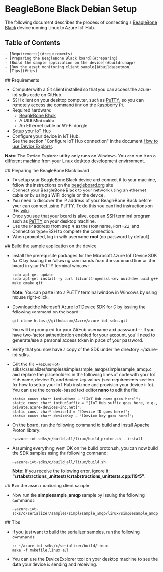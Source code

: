 # BeagleBone Black Debian Setup

The following document describes the process of connecting a [BeagleBone Black](http://beagleboard.org/black) device running Linux to Azure IoT Hub.

## Table of Contents
	- [Requirements](#requirements)
	- [Preparing the BeagleBone Black board](#preparing)
	- [Build the sample application on the device](#buildrunapp)
	- [Run the asset monitoring client sample](#buildassetmon)
	- [Tips](#tips)

<a name="requirements"/>
## Requirements

  - Computer with a Git client installed so that you can access the azure-iot-sdks code on GitHub.
  - SSH client on your desktop computer, such as [PuTTY](http://www.putty.org/), so you can remotely access the command line on the Raspberry Pi.
  - Required hardware:
	  - [BeagleBone Black](http://beagleboard.org/black)
	  - A USB Mini cable
	  - An Ethernet cable or Wi-Fi dongle
  - [Setup your IoT Hub][setup-iothub]
  - Configure your device in IoT Hub. <br/>See the section "Configure IoT Hub connection" in the document [How to use Device Explorer][device-explorer].

**Note:** The Device Explorer utility only runs on Windows. You can run it on a different machine from your Linux desktop development environment.

<a name="preparing"/>
## Preparing the BeagleBone Black board

- To setup your BeagleBone Black device and connect it to your machine, follow the instructions on the [beagleboard.org](http://beagleboard.org/getting-started) site
- Connect your BeagleBone Black to your network using an ethernet cable or by using a WiFi dongle on the device.
- You need to discover the IP address of your BeagleBone Black before your can connect using PuTTY. To do this you can find instructions on this [wiki](http://elinux.org/Beagleboard:Terminal_Shells). 
- Once you see that your board is alive, open an SSH terminal program such as [PuTTY](http://www.putty.org/) on your desktop machine.
- Use the IP address from step 4 as the Host name, Port=22, and Connection type=SSH to complete the connection.
- When prompted, log in with username **root** (no password by default).

<a name="buildrunapp"/>
## Build the sample application on the device

- Install the prerequisite packages for the Microsoft Azure IoT Device SDK for C by issuing the following commands from the command line on the board in your PuTTY terminal window:

  ```
  sudo apt-get update
  sudo apt-get install -y curl libcurl4-openssl-dev uuid-dev uuid g++ make cmake git
  ```

  **Note:** You can paste into a PuTTY terminal window in Windows by using mouse right-click.

- Download the Microsoft Azure IoT Device SDK for C by issuing the following command on the board:

  ```
  git clone https://github.com/Azure/azure-iot-sdks.git
  ```

  You will be prompted for your GitHub username and password -- if you have two-factor authentication enabled for your account, you'll need to generate/use a personal access token in place of your password.

- Verify that you now have a copy of the SDK under the directory ~/azure-iot-sdks.


- Edit the file ~/azure-iot-sdks/c/serializer/samples/simplesample_amqp/simplesample_amqp.c and replace the placeholders in the following lines of code with your IoT Hub name, device ID, and device key values (see requirements section for how to setup your IoT Hub instance and provision your device info). You can use the console-based text editor **nano** to edit the file:

  ```
  static const char* iotHubName = "[IoT Hub name goes here]";
  static const char* iotHubSuffix = "[IoT Hub suffix goes here, e.g., private.azure-devices-int.net]";
  static const char* deviceId = "[Device ID goes here]";
  static const char* deviceKey = "[Device key goes here]";
  ```

- On the board, run the following command to build and install Apache Proton library:

  ```
  ~/azure-iot-sdks/c/build_all/linux/build_proton.sh --install
  ```

- Assuming everything went OK on the build_proton.sh, you can now build the SDK samples using the following command:

  ```
  ~/azure-iot-sdks/c/build_all/linux/build.sh
  ```

  **Note:** If you receive the following error, ignore it: **"crtabstractions_unittests/crtabstractions_unittests.cpp:119:5"**.

<a name="buildassetmon"/>
## Run the asset monitoring client sample

- Now run the **simplesample_amqp** sample by issuing the following commands:

  ```
  ~/azure-iot-sdks/c/serializer/samples/simplesample_amqp/linux/simplesample_amqp
  ```

<a name="tips"/>
## Tips

- If you just want to build the serializer samples, run the following commands:

  ```
  cd ~/azure-iot-sdks/c/serializer/build/linux
  make -f makefile.linux all
  ```

- You can use the DeviceExplorer tool on your desktop machine to see the data your device is sending and receiving.

[device-explorer]: ../../tools/DeviceExplorer/doc/how_to_use_device_explorer.md
[setup-iothub]: ../../doc/setup_iothub.md